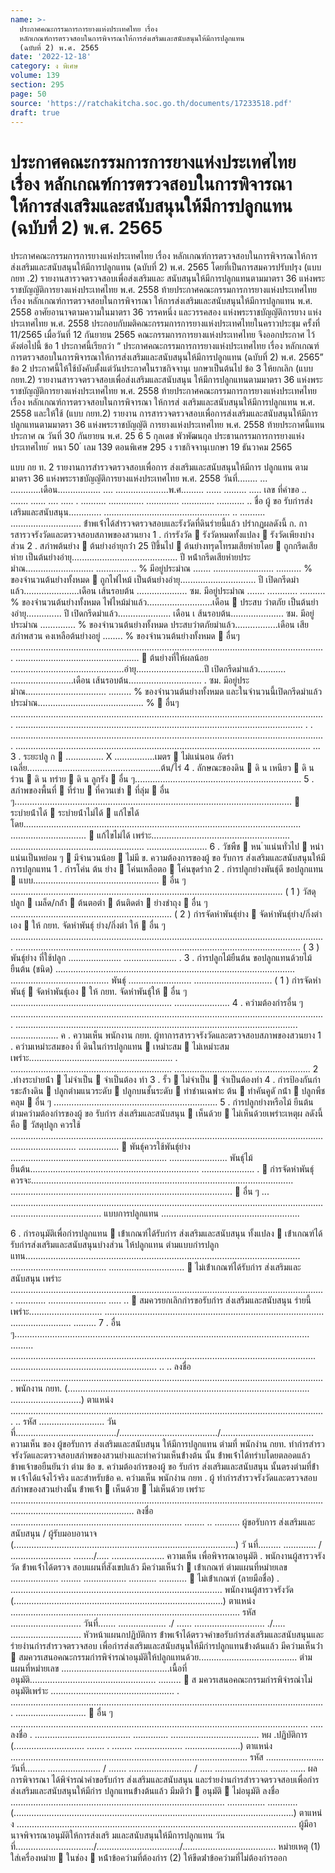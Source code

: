 ```yaml
---
name: >-
  ประกาศคณะกรรมการการยางแห่งประเทศไทย เรื่อง
  หลักเกณฑ์การตรวจสอบในการพิจารณาให้การส่งเสริมและสนับสนุนให้มีการปลูกแทน
  (ฉบับที่ 2) พ.ศ. 2565
date: '2022-12-18'
category: ง พิเศษ
volume: 139
section: 295
page: 50
source: 'https://ratchakitcha.soc.go.th/documents/17233518.pdf'
draft: true
---
```


# ประกาศคณะกรรมการการยางแห่งประเทศไทย เรื่อง หลักเกณฑ์การตรวจสอบในการพิจารณาให้การส่งเสริมและสนับสนุนให้มีการปลูกแทน (ฉบับที่ 2) พ.ศ. 2565

ประกาศคณะกรรมการการยางแห่งประเทศไทย เรื่อง หลักเกณฑ์การตรวจสอบในการพิจารณาให้การส่งเสริมและสนับสนุนให้มีการปลูกแทน (ฉบับที่ 2) พ.ศ. 2565 โดยที่เป็นการสมควรปรับปรุง (แบบ กยท .2) รายงานสารวจตรวจสอบเพื่อส่งเสริมและ สนับสนุนให้มีการปลูกแทนตามมาตรา 36 แห่งพระราชบัญญัติการยางแห่งประเทศไทย พ.ศ. 2558 ท้ายประกาศคณะกรรมการการยางแห่งประเทศไทย เรื่อง หลักเกณฑ์การตรวจสอบในการพิจารณา ให้การส่งเสริมและสนับสนุนให้มีการปลูกแทน พ.ศ. 2558 อาศัยอานาจตามความในมาตรา 36 วรรคหนึ่ง และวรรคสอง แห่งพระราชบัญญัติการยาง แห่งประเทศไทย พ.ศ. 2558 ประกอบกับมติคณะกรรมการการยางแห่งประเทศไทยในคราวประชุม ครั้งที่ 11/2565 เมื่อวันที่ 12 กันยายน 2565 คณะกรรมการการยางแห่งประเทศไทย จึงออกประกาศ ไว้ ดังต่อไปนี้ ข้อ 1 ประกาศนี้เรียกว่า “ ประกาศคณะกรรมการการยางแห่งประเทศไทย เรื่อง หลักเกณฑ์การตรวจสอบในการพิจารณาให้การส่งเสริมและสนับสนุนให้มีการปลูกแทน (ฉบับที่ 2) พ.ศ. 2565” ข้อ 2 ประกาศนี้ให้ใช้บังคับตั้งแต่วันประกาศในราชกิจจานุเ บกษาเป็นต้นไป ข้อ 3 ให้ยกเลิก (แบบ กยท.2) รายงานสารวจตรวจสอบเพื่อส่งเสริมและสนับสนุน ให้มีการปลูกแทนตามมาตรา 36 แห่งพระราชบัญญัติการยางแห่งประเทศไทย พ.ศ. 2558 ท้ายประกาศคณะกรรมการการยางแห่งประเทศไทย เรื่อง หลักเกณฑ์การตรวจสอบในการพิจารณา ให้การส่ งเสริมและสนับสนุนให้มีการปลูกแทน พ.ศ. 2558 และให้ใช้ (แบบ กยท.2) รายงาน การสารวจตรวจสอบเพื่อการส่งเสริมและสนับสนุนให้มีการปลูกแทนตามมาตรา 36 แห่งพระราชบัญญัติ การยางแห่งประเทศไทย พ.ศ. 2558 ท้ายประกาศนี้แทน ประกาศ ณ วันที่ 30 กันยายน พ.ศ. 25 6 5 กุลเดช พัวพัฒนกุล ประธานกรรมการการยางแห่งประเทศไทย ้ หนา 50 ่ เลม 139 ตอนพิเศษ 295 ง ราชกิจจานุเบกษา 19 ธันวาคม 2565

แบบ กย ท. 2 รายงานการสำรวจตรวจสอบเพื่อการ ส่งเสริมและสนับสนุนให้มีการ ปลูกแทน ตามมาตรา 36 แห่งพระราชบัญญัติการยางแห่งประเทศไทย พ.ศ. 2558 วันที่........ ... ............เดือน................. .... .....................พ.ศ......... ...... ......... ..... เลข ที่คําขอ .. ....... ...... .... ..... . .......... .............. ............. ............. ........... .. ชื่อ ผู้ ขอ รับกํารส่งเสริมและสนับสนุน............. .................................................. .. .......... ............................ ข้ําพเจ้ําได้สํารวจตรวจสอบและรังวัดที่ดินรํายนี้แล้ว ปรํากฏผลดังนี้ ก. การสารวจรังวัดและตรวจสอบสภาพของสวนยาง 1 . กํารรังวัด  รังวัดหมดทั้งแปลง  รังวัดเพียงบํางส่วน 2 . สภําพต้นยําง  ต้นยํางอํายุกว่ํา 25 ปีขึ้นไป  ต้นยํางทรุดโทรมเสียหํายโดย  ถูกกรีดเสียหําย เป็นต้นยํางอํายุ.......................................... ปี หน้ํากรีดเสียหํายประมําณ........................... ............. .. % มีอยู่ประมําณ ....... ........................ .......... % ของจํานวนต้นยํางทั้งหมด  ถูกไฟไหม้ เป็นต้นยํางอํายุ.............................. ปี เปิดกรีดมําแล้ว......................เดือน เส้นรอบต้น .................... ซม. มีอยู่ประมําณ ....... ............ .......... % ของจํานวนต้นยํางทั้งหมด ไฟไหม้มําแล้ว..........................เดือน  ประสบ วําตภัย เป็นต้นยํางอํายุ.............. ปี เปิดกรีดมําแล้ว..................... เดือน เ ส้นรอบต้น..................... ซม. มีอยู่ประมําณ .............. % ของจํานวนต้นยํางทั้งหมด ประสบวําตภัยมําแล้ว.................เดือน เสียสภําพสวน คงเหลือต้นยํางอยู่ ........ % ของจํานวนต้นยํางทั้งหมด  อื่นๆ ............................................................................................................................. .................................................  ต้นยํางที่ให้ผลน้อย .............................................อํายุ...........................ปี เปิดกรีดมําแล้ว........... .........................เดือน เส้นรอบต้น............................. . ซม. มีอยู่ประมําณ................................ ......... % ของจํานวนต้นยํางทั้งหมด และในจํานวนนี้เปิดกรีดมําแล้วประมําณ.......................................... %  อื่นๆ ............................................................................................................................. .................................................................................................................. . . ............................................................................................................................. ..................................................................................................................... ... 3 . ระยะปลู ก  ............... X ................เมตร  ไม่แน่นอน อัตรําเฉลี่ย.....................................................ต้น/ไร่ 4 . ลักษณะของดิน  ดิ น เหนียว  ดิ น ร่วน  ดิ น ทรําย  ดิ น ลูกรัง  อื่น ๆ.................................................................. 5 . สภําพของพื้นที่  ที่รําบ  ที่ควนเขํา  ที่ลุ่ม  อื่น ๆ..............................................................................................................  ระบํายน้ําได้  ระบํายน้ําไม่ได้  แก้ไขได้ โดย.............................................................................................................. ..............................  แก้ไขไม่ได้ เพรําะ....................................................... ..................................................... ........................ 6 . วัชพืช  หน ําแน่นทั่วไป  หนําแน่นเป็นหย่อม ๆ  มีจํานวนน้อย  ไม่มี ข. ความต้องการของผู้ ขอ รับการ ส่งเสริมและสนับสนุนให้มีการปลูกแทน 1 . กํารโค่น ต้น ยําง  โค่นเหลือตอ  โค่นขุดรําก 2 . กํารปลูกยํางพันธุ์ดี ขอปลูกแทน  แบบ..................................................  อื่น ๆ ............................................................................................................ ( 1 ) วัสดุปลูก  เมล็ด/กล้ํา  ต้นตอตํา  ต้นติดตํา  ยํางชําถุง  อื่น ๆ ................................................................ ( 2 ) กํารจัดหําพันธุ์ยําง  จัดหําพันธุ์ยําง/กิ่งตําเอง  ให้ กยท. จัดหําพันธุ์ ยําง/กิ่งตํา ให้  อื่น ๆ ............................................................................................................................. ................................................................................................................. ( 3 ) พันธุ์ยําง ที่ใช้ปลูก ..................... ..................... . 3 . กํารปลูกไม้ยืนต้น ขอปลูกแทนด้วยไม้ยืนต้น (ชนิด) ............................................................................................... ....................................... พันธุ์ ......................... ............................... ( 1 ) กํารจัดหําพันธุ์  จัดหําพันธุ์เอง  ให้ กยท. จัดหําพันธุ์ให้  อื่น ๆ ................................................................ ...................... 4 . ควํามต้องกํารอื่น ๆ ............................................................................................................................. ................................................................................................................ ................... ค . ความเห็น พนักงาน กยท. ผู้ทาการสารวจรังวัดและตรวจสอบสภาพของสวนยาง 1 . ควํามเหมําะสมของ ที่ ดินในกํารปลูกแทน  เหมําะสม  ไม่เหมําะสม เพรําะ......................................................... . ................................................................ ............................... ...................... 2 .ทํางระบํายน้ํา  ไม่จําเป็น  จําเป็นต้อง ทํา 3 . รั้ว  ไม่จําเป็น  จําเป็นต้องทํา 4 . กํารป้องกันกํารชะล้ํางดิน  ปลูกตํามแนวระดับ  ปลูกบนชั้นระดับ  ทําชํานเฉพําะ ต้น  ทําคันคูดั กน้ํา  ปลูกพืชคลุม  อื่น ๆ ................................................................. 5 . กํารปลูกยํางหรือไม้ ยืนต้นตํามควํามต้องกํารของผู้ ขอ รับกําร ส่งเสริมและสนับสนุน  เห็นด้วย  ไม่เห็นด้วยเพรําะเหตุผ ลดังนี้ คือ  วัสดุปลูก ควรใช้ ...................................................................................................................................................... ................  พันธุ์ควรใช้พันธุ์ยําง .............................................................. ....................... พันธุ์ไม้ยืนต้น................................................................... ..................... .  กํารจัดหําพันธุ์ ควรจะ........................................................................................................ ........................................................................................  อื่น ๆ ... ................................................................................................................................................................ แบบการปลูกแทน .......................................................

6 . กํารอนุมัติเพื่อกํารปลูกแทน  เข้ําเกณฑ์ได้รับกําร ส่งเสริมและสนับสนุน ทั้งแปลง  เข้ําเกณฑ์ได้รับกํารส่งเสริมและสนับสนุนบํางส่วน ให้ปลูกแทน ตํามแบบกํารปลูกแทน............................................................................................................. ...................................... ..............................  ไม่เข้ําเกณฑ์ได้รับกําร ส่งเสริมและสนับสนุน เพรําะ ............................................................................................................................. ............ ....................... ..... ..  สมควรยกเลิกกํารขอรับกําร ส่งเสริมและสนับสนุน รํายนี้ เพรําะ............................. ....................................................................................... ........................ ......... 7 . อื่น ๆ..................................................................................................................... ......... ......................................................................................................................... .......................................................... .. .. ลงชื่อ ............................................................................................................................. พนักงาน กยท. (................................................................................................ ............................) ตาแหน่ง ............................................................................................................................. .. รหัส .......................... วันที่......................................../......................................./..................................... ความเห็น ของ ผู้ขอรับการ ส่งเสริมและสนับสนุน ให้มีการปลูกแทน ตํามที่ พนักงําน กยท. ทํากํารสํารวจรังวัดและตรวจสอบสภําพของสวนยํางและทําควํามเห็นข้ํางต้น นั้น ข้ําพเจ้ําได้ทรําบโดยตลอดแล้ว ข้าพเจ้าขอยืนยันว่า ตําม ข้อ ข. ควํามต้องกํารของผู้ ขอ รับกําร ส่งเสริมและสนับสนุน นั้นตรงตํามที่ข้ํา พ เจ้ําได้แจ้งไว้จริง และสําหรับข้อ ค. ควํามเห็น พนักงําน กยท . ผู้ ทํากํารสํารวจรังวัดและตรวจสอบสภําพของสวนยํางนั้น ข้ําพเจ้ํา  เห็นด้วย  ไม่เห็นด้วย เพรําะ ............................................................................................................................................................................. ลงชื่อ .................................................................... ........ .. .......... ผู้ขอรับการ ส่งเสริมและสนับสนุน / ผู้รับมอบอานาจ (........................................................................................) วั นที่......... ............. / ........................ ......../..... ..................... ความเห็น เพื่อพิจารณาอนุมัติ . พนักงานผู้สารวจรังวัด ข้ําพเจ้ําได้ตรวจ สอบแผนที่สังเขปแล้ว มีควํามเห็นว่ํา  เข้ําเกณฑ์ ตํามแผนที่หมํายเลข ................... ........ ................. ........... ...........  ไม่เข้ําเกณฑ์ (ลายมือชื่อ) . .................................................................................... พนักงานผู้สารวจรังวัด (...................................................................................) ตาแหน่ง ........................................................................................... รหัส ............................ วันที่....... ................... ./ ...... ............................ ./..... ............................ หัวหน้าแผนกปฏิบัติการ ข้ําพเจ้ําได้ตรวจคําขอรับกํารส่งเสริมและสนับสนุนและรํายงํานกํารสํารวจตรวจสอบ เพื่อกํารส่งเสริมและสนับสนุนให้มีกํารปลูกแทนข้ํางต้นแล้ว มีควํามเห็นว่ํา  สมควรเสนอคณะกรรมกํารพิจํารณําอนุมัติให้ปลูกแทนด้วย....................................... ตํามแผนที่หมํายเลข ...........................................เนื้อที่อนุมัติ.................................................. .........  ส มควรเสนอคณะกรรมกํารพิจํารณําไม่อนุมัติเพรําะ ................................................. . ............................................................................................................................. ............................  อื่น ๆ ...................................................................................................................... ..... ลงชื่อ . ...................................... .............. ................................... หผ .ปฏิบัติการ (............................ ....... . ........ ................... ......................) ตาแหน่ง .............................................................................................. รหัส ....................... วันที่........ ..................... / ....... ......................... / ..... ..................... ....... ...... ผลการพิจารณา ได้พิจํารณําคําขอรับกําร ส่งเสริมและสนับสนุน และรํายงํานกํารสํารวจตรวจสอบเพื่อกําร ส่งเสริมและสนับสนุนให้มีกําร ปลูกแทนข้ํางต้นแล้ว มีมติว่ํา  อนุมัติ  ไม่อนุมัติ ลงชื่อ ..................................................................................... ............... ............ (...............................................................................................................) ตาแหน่ง ............................................................................................................... ผู้มีอานาจพิจารณาอนุมัติให้การส่งเสริ มและสนับสนุนให้มีการปลูกแทน วันที่.............................../................................./..................................... หมํายเหตุ (1) ใส่เครื่องหมําย  ในช่อง  หน้ําข้อควํามที่ต้องกําร (2) ให้ขีดฆ่ําข้อควํามที่ไม่ต้องกํารออก

